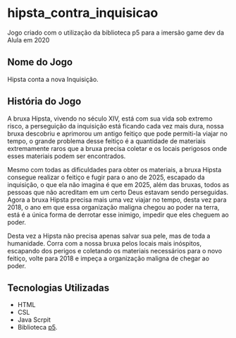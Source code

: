 # hipsta_contra_inquisicao
Jogo criado com o utilização da biblioteca p5 para a imersão game dev da Alula em 2020

## Nome do Jogo
Hipsta conta a nova Inquisição.

## História do Jogo
A bruxa Hipsta, vivendo no século XIV, está com sua vida sob extremo risco, a perseguição da inquisição está ficando cada vez mais dura, nossa bruxa descobriu e aprimorou um antigo feitiço que pode permiti-la viajar no tempo, o grande problema desse feitiço é a quantidade de materiais extremamente raros que a bruxa precisa coletar e os locais perigosos onde esses materiais podem ser encontrados. 

Mesmo com todas as dificuldades para obter os materiais, a bruxa Hipsta consegue realizar o feitiço e fugir para o ano de 2025, escapado da inquisição, o que ela não imagina é que em 2025, além das bruxas, todos as pessoas que não acreditam em um certo Deus estavam sendo perseguidas. Agora a bruxa Hipsta precisa mais uma vez viajar no tempo, desta vez para 2018, o ano em que essa organização maligna chegou ao poder na terra, está é a única forma de derrotar esse inimigo, impedir que eles cheguem ao poder. 

Desta vez a Hipsta não precisa apenas salvar sua pele, mas de toda a humanidade. Corra com a nossa bruxa pelos locais mais inóspitos, escapando dos perigos e coletando os materiais necessários para o novo feitiço, volte para 2018 e impeça a organização maligna de chegar ao poder.

## Tecnologias Utilizadas
* HTML
* CSL
* Java Scrpit
* Biblioteca [p5](p5js.org).
